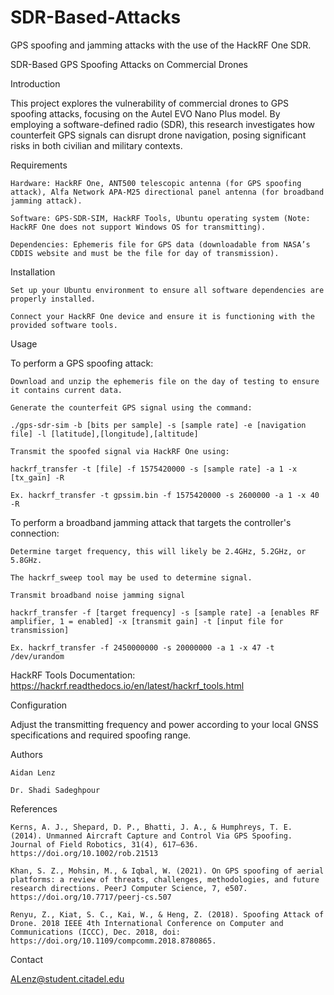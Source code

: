 # SDR-Based-Attacks
GPS spoofing and jamming attacks with the use of the HackRF One SDR.

SDR-Based GPS Spoofing Attacks on Commercial Drones 

Introduction 

This project explores the vulnerability of commercial drones to GPS spoofing attacks, focusing on the Autel EVO Nano Plus model. By employing a software-defined radio (SDR), this research investigates how counterfeit GPS signals can disrupt drone navigation, posing significant risks in both civilian and military contexts. 

Requirements 

    Hardware: HackRF One, ANT500 telescopic antenna (for GPS spoofing attack), Alfa Network APA-M25 directional panel antenna (for broadband jamming attack). 

    Software: GPS-SDR-SIM, HackRF Tools, Ubuntu operating system (Note: HackRF One does not support Windows OS for transmitting). 

    Dependencies: Ephemeris file for GPS data (downloadable from NASA’s CDDIS website and must be the file for day of transmission). 

Installation 

    Set up your Ubuntu environment to ensure all software dependencies are properly installed. 

    Connect your HackRF One device and ensure it is functioning with the provided software tools. 

Usage 

To perform a GPS spoofing attack: 

    Download and unzip the ephemeris file on the day of testing to ensure it contains current data. 

    Generate the counterfeit GPS signal using the command: 

    ./gps-sdr-sim -b [bits per sample] -s [sample rate] -e [navigation file] -l [latitude],[longitude],[altitude]  

    Transmit the spoofed signal via HackRF One using: 

    hackrf_transfer -t [file] -f 1575420000 -s [sample rate] -a 1 -x [tx_gain] -R 

    Ex. hackrf_transfer -t gpssim.bin -f 1575420000 -s 2600000 -a 1 -x 40 -R 

 

 

To perform a broadband jamming attack that targets the controller's connection: 

    Determine target frequency, this will likely be 2.4GHz, 5.2GHz, or 5.8GHz. 

    The hackrf_sweep tool may be used to determine signal. 

    Transmit broadband noise jamming signal 

    hackrf_transfer -f [target frequency] -s [sample rate] -a [enables RF amplifier, 1 = enabled] -x [transmit gain] -t [input file for transmission] 

    Ex. hackrf_transfer -f 2450000000 -s 20000000 -a 1 -x 47 -t /dev/urandom 

 

HackRF Tools Documentation: https://hackrf.readthedocs.io/en/latest/hackrf_tools.html

Configuration 

Adjust the transmitting frequency and power according to your local GNSS specifications and required spoofing range. 

Authors 

    Aidan Lenz 

    Dr. Shadi Sadeghpour 

References 

    Kerns, A. J., Shepard, D. P., Bhatti, J. A., & Humphreys, T. E. (2014). Unmanned Aircraft Capture and Control Via GPS Spoofing. Journal of Field Robotics, 31(4), 617–636. https://doi.org/10.1002/rob.21513 

    Khan, S. Z., Mohsin, M., & Iqbal, W. (2021). On GPS spoofing of aerial platforms: a review of threats, challenges, methodologies, and future research directions. PeerJ Computer Science, 7, e507. https://doi.org/10.7717/peerj-cs.507 

    Renyu, Z., Kiat, S. C., Kai, W., & Heng, Z. (2018). Spoofing Attack of Drone. 2018 IEEE 4th International Conference on Computer and Communications (ICCC), Dec. 2018, doi: https://doi.org/10.1109/compcomm.2018.8780865. 

Contact 

ALenz@student.citadel.edu 

 

 
